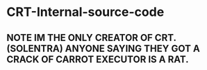 # CRT-Internal-source-code
## NOTE IM THE ONLY CREATOR OF CRT. (SOLENTRA) ANYONE SAYING THEY GOT A CRACK OF CARROT EXECUTOR IS A RAT.
